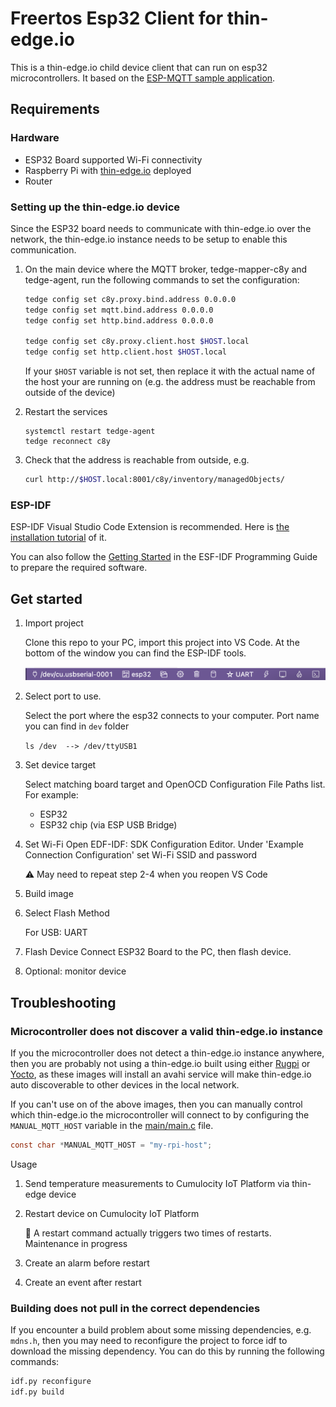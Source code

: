 # Freertos Esp32 Client for thin-edge.io

This is a thin-edge.io child device client that can run on esp32 microcontrollers. 
It based on the [ESP-MQTT sample application](https://github.com/espressif/esp-idf/tree/v5.2.1/examples/protocols/mqtt/tcp).

## Requirements 

### Hardware

- ESP32 Board supported Wi-Fi connectivity
- Raspberry Pi with [thin-edge.io](https://thin-edge.io) deployed 
- Router

### Setting up the thin-edge.io device

Since the ESP32 board needs to communicate with thin-edge.io over the network, the thin-edge.io instance needs to be setup to enable this communication.

1. On the main device where the MQTT broker, tedge-mapper-c8y and tedge-agent, run the following commands to set the configuration:

    ```sh
    tedge config set c8y.proxy.bind.address 0.0.0.0
    tedge config set mqtt.bind.address 0.0.0.0
    tedge config set http.bind.address 0.0.0.0

    tedge config set c8y.proxy.client.host $HOST.local
    tedge config set http.client.host $HOST.local
    ```

    If your `$HOST` variable is not set, then replace it with the actual name of the host your are running on (e.g. the address must be reachable from outside of the device)

2. Restart the services

    ```
    systemctl restart tedge-agent
    tedge reconnect c8y
    ```

3. Check that the address is reachable from outside, e.g.

    ```sh
    curl http://$HOST.local:8001/c8y/inventory/managedObjects/
    ```

### ESP-IDF

ESP-IDF Visual Studio Code Extension is recommended. Here is [the installation tutorial](https://github.com/espressif/vscode-esp-idf-extension/blob/HEAD/docs/tutorial/install.md) of it.

You can also follow the [Getting Started](https://docs.espressif.com/projects/esp-idf/en/v4.2.3/esp32/get-started/index.html#) in the ESF-IDF Programming Guide to prepare the required software.

## Get started

1. Import project

   Clone this repo to your PC, import this project into VS Code. At the bottom of the window you can find the ESP-IDF tools.

   ![](./images/Toolbar.png)

2. Select port to use.

   Select the port where the esp32 connects to your computer. Port name you can find in `dev` folder

   `ls /dev  --> /dev/ttyUSB1`
   
3. Set device target

   Select matching board target and OpenOCD Configuration File Paths list. For example: 

      - ESP32
      - ESP32 chip (via ESP USB Bridge)
4. Set Wi-Fi
   Open EDF-IDF: SDK Configuration Editor. Under 'Example Connection Configuration' set Wi-Fi SSID and password 
   
   :warning: May need to repeat step 2-4 when you reopen VS Code
5. Build image
6. Select Flash Method

   For USB: UART
7. Flash Device
   Connect ESP32 Board to the PC, then flash device.
8. Optional: monitor device

## Troubleshooting

### Microcontroller does not discover a valid thin-edge.io instance

If you the microcontroller does not detect a thin-edge.io instance anywhere, then you are probably not using a thin-edge.io built using either [Rugpi](https://thin-edge.github.io/thin-edge.io/extend/firmware-management/building-image/rugpi/) or [Yocto](https://thin-edge.github.io/thin-edge.io/extend/firmware-management/building-image/yocto/), as these images will install an avahi service will make thin-edge.io auto discoverable to other devices in the local network.

If you can't use on of the above images, then you can manually control which thin-edge.io the microcontroller will connect to by configuring the `MANUAL_MQTT_HOST` variable in the [main/main.c](main/main.c) file.

```c
const char *MANUAL_MQTT_HOST = "my-rpi-host";
```


Usage

1. Send temperature measurements to Cumulocity IoT Platform via thin-edge device
2. Restart device on Cumulocity IoT Platform

   :construction: A restart command actually triggers two times of restarts. Maintenance in progress
3. Create an alarm before restart
4. Create an event after restart

### Building does not pull in the correct dependencies

If you encounter a build problem about some missing dependencies, e.g. `mdns.h`, then you may need to reconfigure the project to force idf to download the missing dependency. You can do this by running the following commands:

```sh
idf.py reconfigure
idf.py build
```


